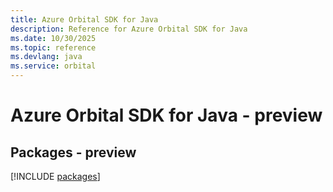 ```yaml
---
title: Azure Orbital SDK for Java
description: Reference for Azure Orbital SDK for Java
ms.date: 10/30/2025
ms.topic: reference
ms.devlang: java
ms.service: orbital
---
```

# Azure Orbital SDK for Java - preview
## Packages - preview
[!INCLUDE [packages](orbital-index.md)]
